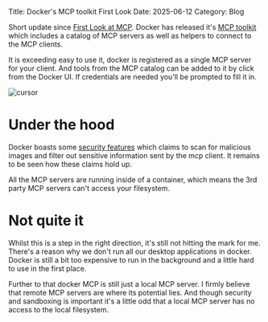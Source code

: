 Title: Docker's MCP toolkit First Look
Date: 2025-06-12
Category: Blog

Short update since [First Look at MCP]({filename}/mcp-first-look.md). Docker has released it's [MCP toolkit](https://docs.docker.com/ai/mcp-catalog-and-toolkit/toolkit/) which includes a catalog of MCP servers as well as helpers to connect to the MCP clients.


It is exceeding easy to use it, docker is registered as a single MCP server for your client. And tools from the MCP catalog can be added to it by click from the Docker UI. If credentials are needed you'll be prompted to fill it in.

![cursor]({filename}/images/cursor-docker.png)


# Under the hood
Docker boasts some [security features](https://docs.docker.com/ai/mcp-catalog-and-toolkit/toolkit/#security) which claims to scan for malicious images and filter out sensitive information sent by the mcp client. It remains to be seen how these claims hold up. 

All the MCP servers are running inside of a container, which means the 3rd party MCP servers can't access your filesystem.

# Not quite it
Whilst this is a step in the right direction, it's still not hitting the mark for me. There's a reason why we don't run all our desktop applications in docker. Docker is still a bit too expensive to run in the background and a little hard to use in the first place. 

Further to that docker MCP is still just a local MCP server. I firmly believe that remote MCP servers are where its potential lies. And though security and sandboxing is important it's a little odd that a local MCP server has no access to the local filesystem.
